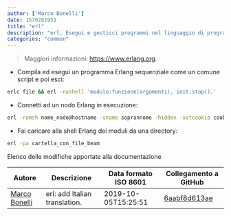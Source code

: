 ```yaml
---
author: ['Marco Bonelli']
date: 1570281951
title: "erl"
description: "erl, Esegui e gestisci programmi nel linguaggio di programmazione Erlang."
categories: "common"
---
```

> Maggiori informazioni: <https://www.erlang.org>.

- Compila ed esegui un programma Erlang sequenziale come un comune script e poi esci:

```bash
erlc file && erl -noshell 'modulo:funzione(argomenti), init:stop().'
```

- Connetti ad un nodo Erlang in esecuzione:

```bash
erl -remsh nome_nodo@hostname -sname soprannome -hidden -setcookie cookie_nodo_remoto
```

- Fai caricare alla shell Erlang dei moduli da una directory:

```bash
erl -pa cartella_con_file_beam
```
Elenco delle modifiche apportate alla documentazione


Autore | Descrizione | Data formato ISO 8601 | Collegamento a GitHub
------|-----|-----|-----
[Marco Bonelli](mailto:marco@mebeim.net) | erl: add Italian translation. | 2019-10-05T15:25:51 | [6aabf8d613ae](https://github.com/tldr-pages/tldr/commit/6aabf8d613ae8259db9f9fbe03e255e84a9b61e8)

